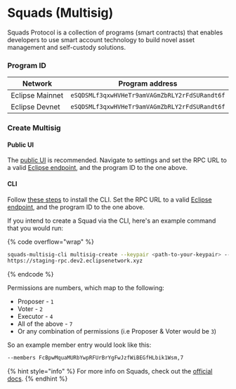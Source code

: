 # Squads (Multisig)

Squads Protocol is a collection of programs (smart contracts) that enables developers to use smart account technology to build novel asset management and self-custody solutions.

### Program ID <a href="#program-id" id="program-id"></a>

<table><thead><tr><th width="192">Network</th><th>Program address</th></tr></thead><tbody><tr><td>Eclipse Mainnet</td><td><code>eSQDSMLf3qxwHVHeTr9amVAGmZbRLY2rFdSURandt6f</code></td></tr><tr><td>Eclipse Devnet</td><td><code>eSQDSMLf3qxwHVHeTr9amVAGmZbRLY2rFdSURandt6f</code></td></tr></tbody></table>

### Create Multisig <a href="#getting-started" id="getting-started"></a>

#### Public UI <a href="#getting-started" id="getting-started"></a>

The [public UI](https://backup.app.squads.so/create) is recommended. Navigate to settings and set the RPC URL to a valid [Eclipse endpoint](https://docs.squads.so/main/development/cli/installation), and the program ID to the one above.&#x20;

#### CLI

Follow [these steps](https://docs.squads.so/main/development/cli/installation) to install the CLI. Set the RPC URL to a valid [Eclipse endpoint](https://docs.squads.so/main/development/cli/installation), and the program ID to the one above.&#x20;

If you intend to create a Squad via the CLI, here's an example command that you would run:

{% code overflow="wrap" %}
```bash
squads-multisig-cli multisig-create --keypair <path-to-your-keypair> --members <member-1-key>,<permissions> --members <member-2-key>,<permissions> --threshold <threshold> --program-id eSQDSMLf3qxwHVHeTr9amVAGmZbRLY2rFdSURandt6f --rpc-url 
https://staging-rpc.dev2.eclipsenetwork.xyz
```
{% endcode %}

Permissions are numbers, which map to the following:

* Proposer - `1`
* Voter - `2`
* Executor - `4`
* All of the above - `7`
* Or any combination of permissions (i.e Proposer & Voter would be `3`)&#x20;

So an example member entry would look like this:

```bash
--members FcBpwMquaMURbYwpRFUrBrYgFwJzfWiBEGfHLbik1Wsm,7
```

{% hint style="info" %}
For more info on Squads, check out the [official docs](https://docs.squads.so/main/development).
{% endhint %}
